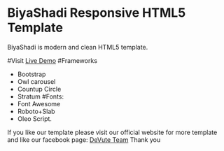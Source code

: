 # BiyaShadi Responsive HTML5 Template
BiyaShadi is modern and clean HTML5 template. 

#Visit  <a href='http://demo.devute.com/html-free-templates/biyashadi/' target='_blank'>Live Demo</a>
#Frameworks 
  - Bootstrap
  - Owl carousel
  - Countup Circle
  - Stratum
#Fonts:
  - Font Awesome
  - Roboto+Slab
  - Oleo Script.

If you like our template please visit our official website for more template and like our facebook page: <a href="http://www.devute.com" target="_blank">DeVute Team</a>
Thank you